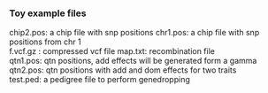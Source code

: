 ### Toy example files
chip2.pos: a chip file with snp positions
chr1.pos: a chip file with snp positions from chr 1  
f.vcf.gz : compressed vcf file 
map.txt: recombination file  
qtn1.pos: qtn positions, add effects will be generated form a gamma  
qtn2.pos: qtn positions with add and dom effects for two traits  
test.ped: a pedigree file to perform genedropping
